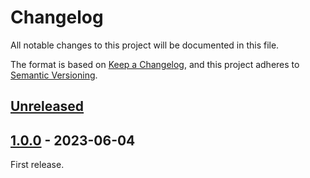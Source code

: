 # Changelog

All notable changes to this project will be documented in this file.

The format is based on [Keep a Changelog](https://keepachangelog.com/en/1.0.0/),
and this project adheres to [Semantic Versioning](https://semver.org/spec/v2.0.0.html).

## [Unreleased]

## [1.0.0] - 2023-06-04

First release.

[unreleased]: https://github.com/martendebruijn/types/compare/1.0.0...HEAD
[1.0.0]: https://github.com/martendebruijn/types/releases/tag/1.0.0
